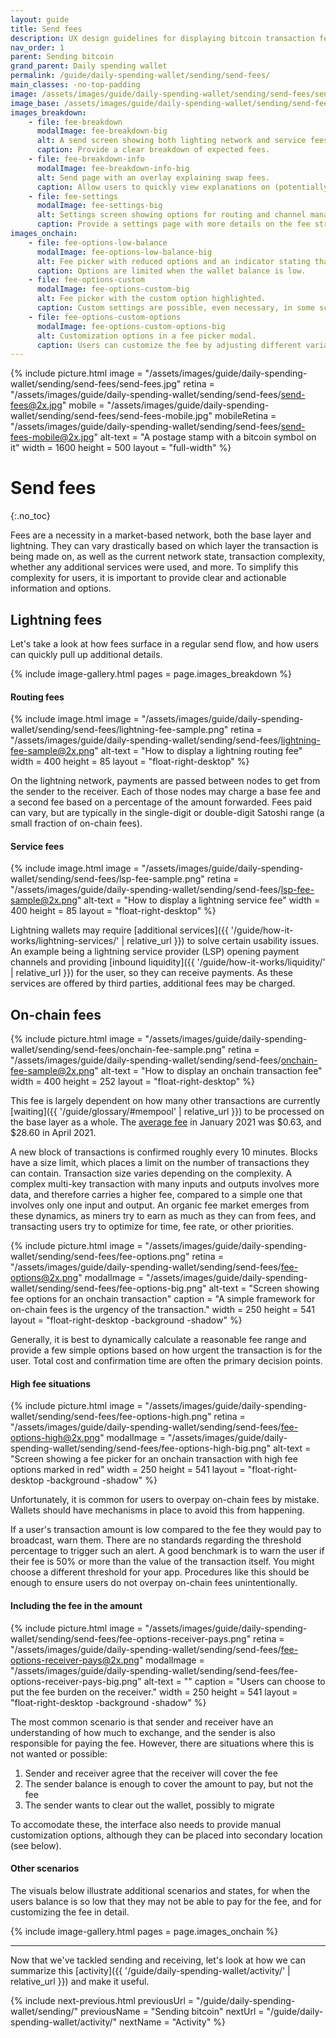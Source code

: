 ```yaml
---
layout: guide
title: Send fees
description: UX design guidelines for displaying bitcoin transaction fees and helping users make informed decisions.
nav_order: 1
parent: Sending bitcoin
grand_parent: Daily spending wallet
permalink: /guide/daily-spending-wallet/sending/send-fees/
main_classes: -no-top-padding
image: /assets/images/guide/daily-spending-wallet/sending/send-fees/send-fees-preview.jpg
image_base: /assets/images/guide/daily-spending-wallet/sending/send-fees/
images_breakdown:
    - file: fee-breakdown
      modalImage: fee-breakdown-big
      alt: A send screen showing both lighting network and service fees.
      caption: Provide a clear breakdown of expected fees.
    - file: fee-breakdown-info
      modalImage: fee-breakdown-info-big
      alt: Send page with an overlay explaining swap fees.
      caption: Allow users to quickly view explanations on (potentially unexpected) fees.
    - file: fee-settings
      modalImage: fee-settings-big
      alt: Settings screen showing options for routing and channel management fees.
      caption: Provide a settings page with more details on the fee structure.
images_onchain:
    - file: fee-options-low-balance
      modalImage: fee-options-low-balance-big
      alt: Fee picker with reduced options and an indicator stating that the balance is low.
      caption: Options are limited when the wallet balance is low.
    - file: fee-options-custom
      modalImage: fee-options-custom-big
      alt: Fee picker with the custom option highlighted.
      caption: Custom settings are possible, even necessary, in some scenarios.
    - file: fee-options-custom-options
      modalImage: fee-options-custom-options-big
      alt: Customization options in a fee picker modal.
      caption: Users can customize the fee by adjusting different variables.
---
```


<!--

Editor's notes

This page covers best practices related to fees, both onchain and lightning.

Header image source:
https://www.figma.com/file/qzvCvqhSRx3Jq8aywaSjlr/Bitcoin-Design-Guide-Illustrations-CO?type=design&node-id=3330%3A24045&mode=design&t=0frkXfRjslx3KCdd-1

Screens source (via the Bitcoin UI Kit):
https://www.figma.com/file/VB3GQdAnhl8yta44DY3PSV/Bitcoin-UI-Kit?type=design&node-id=4954%3A34720&mode=design&t=4ATnFQwfMyYPBESL-1

-->

{% include picture.html
    image = "/assets/images/guide/daily-spending-wallet/sending/send-fees/send-fees.jpg"
    retina = "/assets/images/guide/daily-spending-wallet/sending/send-fees/send-fees@2x.jpg"
    mobile = "/assets/images/guide/daily-spending-wallet/sending/send-fees/send-fees-mobile.jpg"
    mobileRetina = "/assets/images/guide/daily-spending-wallet/sending/send-fees/send-fees-mobile@2x.jpg"
    alt-text = "A postage stamp with a bitcoin symbol on it"
    width = 1600
    height = 500
    layout = "full-width"
%}

# Send fees
{:.no_toc}

Fees are a necessity in a market-based network, both the base layer and lightning. They can vary drastically based on which layer the transaction is being made on, as well as the current network state, transaction complexity, whether any additional services were used, and more. To simplify this complexity for users, it is important to provide clear and actionable information and options.

## Lightning fees

Let's take a look at how fees surface in a regular send flow, and how users can quickly pull up additional details.

{% include image-gallery.html pages = page.images_breakdown %}

#### Routing fees

<div class="center" markdown="1">

{% include image.html
   image = "/assets/images/guide/daily-spending-wallet/sending/send-fees/lightning-fee-sample.png"
   retina = "/assets/images/guide/daily-spending-wallet/sending/send-fees/lightning-fee-sample@2x.png"
   alt-text = "How to display a lightning routing fee"
   width = 400
   height = 85
   layout = "float-right-desktop"
%}

On the lightning network, payments are passed between nodes to get from the sender to the receiver. Each of those nodes may charge a base fee and a second fee based on a percentage of the amount forwarded. Fees paid can vary, but are typically in the single-digit or double-digit Satoshi range (a small fraction of on-chain fees).

</div>

#### Service fees

<div class="center" markdown="1">

{% include image.html
   image = "/assets/images/guide/daily-spending-wallet/sending/send-fees/lsp-fee-sample.png"
   retina = "/assets/images/guide/daily-spending-wallet/sending/send-fees/lsp-fee-sample@2x.png"
   alt-text = "How to display a lightning service fee"
   width = 400
   height = 85
   layout = "float-right-desktop"
%}

Lightning wallets may require [additional services]({{ '/guide/how-it-works/lightning-services/' | relative_url }}) to solve certain usability issues. An example being a lightning service provider (LSP) opening payment channels and providing [inbound liquidity]({{ '/guide/how-it-works/liquidity/' | relative_url }}) for the user, so they can receive payments. As these services are offered by third parties, additional fees may be charged.

</div>

## On-chain fees

<div class="center" markdown="1">

{% include picture.html
   image = "/assets/images/guide/daily-spending-wallet/sending/send-fees/onchain-fee-sample.png"
   retina = "/assets/images/guide/daily-spending-wallet/sending/send-fees/onchain-fee-sample@2x.png"
   alt-text = "How to display an onchain transaction fee"
   width = 400
   height = 252
   layout = "float-right-desktop"
%}

This fee is largely dependent on how many other transactions are currently [waiting]({{ '/guide/glossary/#mempool' | relative_url }}) to be processed on the base layer as a whole. The [average fee](https://ycharts.com/indicators/bitcoin_average_transaction_fee) in January 2021 was $0.63, and $28.60 in April 2021.

A new block of transactions is confirmed roughly every 10 minutes. Blocks have a size limit, which places a limit on the number of transactions they can contain. Transaction size varies depending on the complexity. A complex multi-key transaction with many inputs and outputs involves more data, and therefore carries a higher fee, compared to a simple one that involves only one input and output. An organic fee market emerges from these dynamics, as miners try to earn as much as they can from fees, and transacting users try to optimize for time, fee rate, or other priorities.

</div>

<div class="center" markdown="1">

{% include picture.html
   image = "/assets/images/guide/daily-spending-wallet/sending/send-fees/fee-options.png"
   retina = "/assets/images/guide/daily-spending-wallet/sending/send-fees/fee-options@2x.png"
   modalImage = "/assets/images/guide/daily-spending-wallet/sending/send-fees/fee-options-big.png"
   alt-text = "Screen showing fee options for an onchain transaction"
   caption = "A simple framework for on-chain fees is the urgency of the transaction."
   width = 250
   height = 541
   layout = "float-right-desktop -background -shadow"
%}

Generally, it is best to dynamically calculate a reasonable fee range and provide a few simple options based on how urgent the transaction is for the user. Total cost and confirmation time are often the primary decision points.

</div>

#### High fee situations

<div class="center" markdown="1">

{% include picture.html
   image = "/assets/images/guide/daily-spending-wallet/sending/send-fees/fee-options-high.png"
   retina = "/assets/images/guide/daily-spending-wallet/sending/send-fees/fee-options-high@2x.png"
   modalImage = "/assets/images/guide/daily-spending-wallet/sending/send-fees/fee-options-high-big.png"
   alt-text = "Screen showing a fee picker for an onchain transaction with high fee options marked in red"
   width = 250
   height = 541
   layout = "float-right-desktop -background -shadow"
%}

Unfortunately, it is common for users to overpay on-chain fees by mistake. Wallets should have mechanisms in place to avoid this from happening.

If a user's transaction amount is low compared to the fee they would pay to broadcast, warn them. There are no standards regarding the threshold percentage to trigger such an alert. A good benchmark is to warn the user if their fee is 50% or more than the value of the transaction itself. You might choose a different threshold for your app. Procedures like this should be enough to ensure users do not overpay on-chain fees unintentionally.

</div>

#### Including the fee in the amount

<div class="center" markdown="1">

{% include picture.html
   image = "/assets/images/guide/daily-spending-wallet/sending/send-fees/fee-options-receiver-pays.png"
   retina = "/assets/images/guide/daily-spending-wallet/sending/send-fees/fee-options-receiver-pays@2x.png"
   modalImage = "/assets/images/guide/daily-spending-wallet/sending/send-fees/fee-options-receiver-pays-big.png"
   alt-text = ""
   caption = "Users can choose to put the fee burden on the receiver."
   width = 250
   height = 541
   layout = "float-right-desktop -background -shadow"
%}

The most common scenario is that sender and receiver have an understanding of how much to exchange, and the sender is also responsible for paying the fee. However, there are situations where this is not wanted or possible:

1. Sender and receiver agree that the receiver will cover the fee
2. The sender balance is enough to cover the amount to pay, but not the fee
3. The sender wants to clear out the wallet, possibly to migrate

To accomodate these, the interface also needs to provide manual customization options, although they can be placed into secondary location (see below).

</div>

#### Other scenarios

The visuals below illustrate additional scenarios and states, for when the users balance is so low that they may not be able to pay for the fee, and for customizing the fee in detail.

{% include image-gallery.html pages = page.images_onchain %}

---

Now that we've tackled sending and receiving, let's look at how we can summarize this [activity]({{ '/guide/daily-spending-wallet/activity/' | relative_url }}) and make it useful.

{% include next-previous.html
   previousUrl = "/guide/daily-spending-wallet/sending/"
   previousName = "Sending bitcoin"
   nextUrl = "/guide/daily-spending-wallet/activity/"
   nextName = "Activity"
%}
